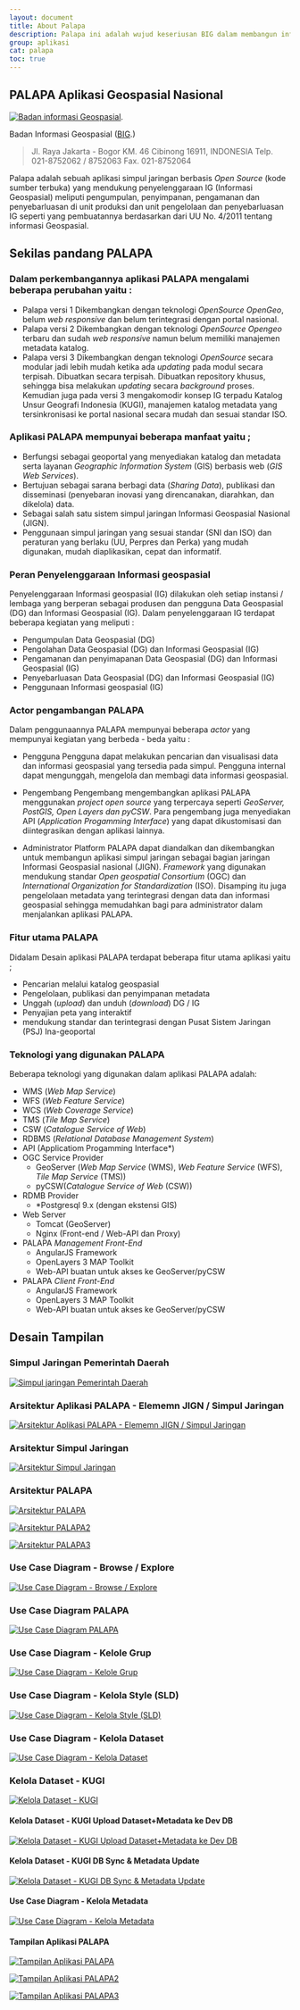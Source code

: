 ```yaml
---
layout: document
title: About Palapa
description: Palapa ini adalah wujud keseriusan BIG dalam membangun infrastruktur data geospasial untuk mewujudkan informasi geospasial yang akurat, dapat dipertanggungjawabkan dan mudah diakses.
group: aplikasi
cat: palapa
toc: true
---
```


## PALAPA Aplikasi Geospasial Nasional

[![Badan informasi Geospasial](/document/aplikasi/palapa/images/about-palapa/palapa-big.png)](http://big.go.id/).  

Badan Informasi Geospasial ([BIG](https://github.com/BIG-Indonesia/palapa).)
> Jl. Raya Jakarta - Bogor KM. 46 Cibinong 16911, INDONESIA
> Telp. 021-8752062 / 8752063
> Fax. 021-8752064


Palapa adalah sebuah aplikasi simpul jaringan berbasis *Open Source* (kode sumber terbuka) yang mendukung penyelenggaraan IG (Informasi Geospasial) meliputi pengumpulan, penyimpanan, pengamanan dan penyebarluasan di unit produksi dan unit pengelolaan dan penyebarluasan IG seperti yang pembuatannya berdasarkan dari UU No. 4/2011 tentang informasi Geospasial.

## Sekilas pandang PALAPA
### Dalam perkembangannya aplikasi PALAPA mengalami beberapa perubahan yaitu :
* Palapa versi 1
  Dikembangkan dengan teknologi *OpenSource OpenGeo*, belum *web responsive* dan belum terintegrasi dengan portal nasional.
* Palapa versi 2
  Dikembangkan dengan teknologi *OpenSource Opengeo* terbaru dan sudah *web responsive* namun belum memiliki manajemen metadata katalog.
* Palapa versi 3
  Dikembangkan dengan teknologi *OpenSource* secara modular jadi lebih mudah ketika ada *updating* pada modul secara terpisah. Dibuatkan secara terpisah. Dibuatkan repository khusus, sehingga bisa melakukan *updating* secara *background* proses. Kemudian juga pada versi 3 mengakomodir konsep IG terpadu Katalog Unsur Geografi Indonesia (KUGI), manajemen katalog metadata yang tersinkronisasi ke portal nasional secara mudah dan sesuai standar ISO.

### Aplikasi PALAPA mempunyai beberapa manfaat yaitu ;
* Berfungsi sebagai geoportal yang menyediakan katalog dan metadata serta layanan *Geographic Information System* (GIS) berbasis web (*GIS Web Services*).
* Bertujuan sebagai sarana berbagi data (*Sharing Data*), publikasi dan  disseminasi (penyebaran inovasi yang direncanakan, diarahkan, dan dikelola) data.
* Sebagai salah satu sistem simpul jaringan Informasi Geospasial Nasional (JIGN).
* Penggunaan simpul jaringan yang sesuai standar (SNI dan ISO) dan peraturan yang berlaku (UU, Perpres dan Perka) yang mudah digunakan, mudah diaplikasikan, cepat dan informatif.

### Peran Penyelenggaraan Informasi geospasial
Penyelenggaraan Informasi geospasial (IG) dilakukan oleh setiap instansi / lembaga yang berperan sebagai produsen dan pengguna Data Geospasial (DG) dan Informasi Geospasial (IG). Dalam penyelenggaraan IG terdapat beberapa kegiatan yang meliputi :
* Pengumpulan Data Geospasial (DG)
* Pengolahan Data Geospasial (DG) dan Informasi Geospasial (IG)
* Pengamanan dan penyimapanan Data Geospasial (DG) dan Informasi Geospasial (IG)
* Penyebarluasan Data Geospasial (DG) dan Informasi Geospasial (IG)
* Penggunaan Informasi geospasial (IG)

### Actor pengambangan PALAPA
Dalam penggunaannya PALAPA mempunyai beberapa *actor* yang mempunyai kegiatan yang berbeda - beda yaitu :
* Pengguna
  Pengguna dapat melakukan pencarian dan visualisasi data dan informasi geospasial yang tersedia pada simpul. Pengguna internal dapat mengunggah, mengelola dan membagi data informasi geospasial.

* Pengembang
  Pengembang mengembangkan aplikasi PALAPA menggunakan *project open source* yang terpercaya seperti *GeoServer, PostGIS, Open Layers dan pyCSW*. Para pengembang juga menyediakan API (*Application Progamming Interface*) yang dapat dikustomisasi dan diintegrasikan dengan aplikasi lainnya.

* Administrator
  Platform PALAPA dapat diandalkan dan dikembangkan untuk membangun aplikasi simpul jaringan sebagai bagian jaringan Informasi Geospasial nasional (JIGN). *Framework* yang digunakan mendukung standar *Open geospatial Consortium* (OGC) dan *International Organization for Standardization* (ISO). Disamping itu juga pengelolaan metadata yang terintegrasi dengan data dan informasi geospasial sehingga memudahkan bagi para administrator dalam menjalankan aplikasi PALAPA.

### Fitur utama PALAPA
Didalam Desain aplikasi PALAPA terdapat beberapa fitur utama aplikasi yaitu ;
* Pencarian melalui katalog geospasial
* Pengelolaan, publikasi dan penyimpanan metadata
* Unggah (*upload*) dan unduh (*download*) DG / IG
* Penyajian peta yang interaktif
* mendukung standar dan terintegrasi dengan Pusat Sistem Jaringan (PSJ) Ina-geoportal

### Teknologi yang digunakan PALAPA
Beberapa teknologi yang digunakan dalam aplikasi PALAPA adalah:
* WMS (*Web Map Service*)
* WFS (*Web Feature Service*)
* WCS (*Web Coverage Service*)
* TMS (*Tile Map Service*)
* CSW (*Catalogue Service of Web*)
* RDBMS (*Relational Database Management System*)
* API (Applicatiom Progamming Interface*)
* OGC Service Provider
  * GeoServer (*Web Map Service* (WMS), *Web Feature Service* (WFS), *Tile Map Service* (TMS))
  * pyCSW(*Catalogue Service of Web* (CSW))
* RDMB Provider
  * *Postgresql 9.x (dengan ekstensi GIS)
* Web Server
  * Tomcat (GeoServer)
  * Nginx (Front-end / Web-API dan Proxy)
* PALAPA *Management Front-End*
  * AngularJS Framework
  * OpenLayers 3 MAP Toolkit
  * Web-API buatan untuk akses ke GeoServer/pyCSW
* PALAPA *Client Front-End*
  * AngularJS Framework
  * OpenLayers 3 MAP Toolkit
  * Web-API buatan untuk akses ke GeoServer/pyCSW

## Desain Tampilan

### Simpul Jaringan Pemerintah Daerah

[![Simpul jaringan Pemerintah Daerah](/document/aplikasi/palapa/images/about-palapa/design-aplikasi-palapa.png)](/document/aplikasi/palapa/images/about-palapa/design-aplikasi-palapa.png)

### Arsitektur Aplikasi PALAPA - Elememn JIGN / Simpul Jaringan
[![Arsitektur Aplikasi PALAPA - Elememn JIGN / Simpul Jaringan](/document/aplikasi/palapa/images/about-palapa/untitled-diagram.png)](/document/aplikasi/palapa/images/about-palapa/untitled-diagram.png)

### Arsitektur Simpul Jaringan
[![Arsitektur Simpul Jaringan](/document/aplikasi/palapa/images/about-palapa/arsitektur-simpul-jaringan.png)](/document/aplikasi/palapa/images/about-palapa/arsitektur-simpul-jaringan.png)

### Arsitektur PALAPA
[![Arsitektur PALAPA](/document/aplikasi/palapa/images/about-palapa/arsitektur-aplikasi-palapa.png)](/document/aplikasi/palapa/images/about-palapa/arsitektur-aplikasi-palapa.png)

[![Arsitektur PALAPA2](/document/aplikasi/palapa/images/about-palapa/arsitektu-raplikasi-palapa2.png)](/document/aplikasi/palapa/images/about-palapa/arsitektur-aplikasi-palapa2.png)

[![Arsitektur PALAPA3](/document/aplikasi/palapa/images/about-palapa/arsitektur-aplikasi-palapa3.png)](/document/aplikasi/palapa/images/about-palapa/arsitektur-aplikasi-palapa3.png)

### Use Case Diagram - Browse / Explore
[![Use Case Diagram - Browse / Explore](/document/aplikasi/palapa/images/about-palapa/use-case-diagram-browse/explore.png)](/document/aplikasi/palapa/images/about-palapa/use-case-diagram-browse/explore.png)

### Use Case Diagram PALAPA
[![Use Case Diagram PALAPA](/document/aplikasi/palapa/images/about-palapa/use-case-diagram-palapa.png)](/document/aplikasi/palapa/images/about-palapa/use-case-diagram-palapa.png)

### Use Case Diagram - Kelole Grup
[![Use Case Diagram - Kelole Grup](/document/aplikasi/palapa/images/about-palapa/use-case-diagram-kelola-group.png)](/document/aplikasi/palapa/images/about-palapa/use-case-diagram-kelola-group.png)

### Use Case Diagram - Kelola Style (SLD)
[![Use Case Diagram - Kelola Style (SLD)](/document/aplikasi/palapa/images/about-palapa/use-case-diagram-kelola-style-sld.png)](/document/aplikasi/palapa/images/about-palapa/use-case-diagram-kelola-style-sld.png)

### Use Case Diagram - Kelola Dataset
[![Use Case Diagram - Kelola Dataset](/document/aplikasi/palapa/images/about-palapa/use-case-diagram-kelola-dataset.png)](/document/aplikasi/palapa/images/about-palapa/use-case-diagram-kelola-dataset.png)

### Kelola Dataset - KUGI
[![Kelola Dataset - KUGI](/document/aplikasi/palapa/images/about-palapa/kelola-dataset-kugi.png)](/document/aplikasi/palapa/images/about-palapa/kelola-dataset-kugi.png)

#### Kelola Dataset - KUGI Upload Dataset+Metadata ke Dev DB
[![Kelola Dataset - KUGI Upload Dataset+Metadata ke Dev DB](/document/aplikasi/palapa/images/about-palapa/kelola-dataset-kugi-upload-dataset.png)](/document/aplikasi/palapa/images/about-palapa/kelola-dataset-kugi-upload-dataset.png)

#### Kelola Dataset - KUGI DB Sync & Metadata Update
[![Kelola Dataset - KUGI DB Sync & Metadata Update](/document/aplikasi/palapa/images/about-palapa/kelola-dataset-kugi-db-sync.png)](/document/aplikasi/palapa/images/about-palapa/kelola-dataset-kugi-db-sync.png)

#### Use Case Diagram - Kelola Metadata
[![Use Case Diagram - Kelola Metadata](/document/aplikasi/palapa/images/about-palapa/use-case-diagram-kelola-data-metadata.png)](/document/aplikasi/palapa/images/about-palapa/use-case-diagram-kelola-data-metadata.png)

#### Tampilan Aplikasi PALAPA
[![Tampilan Aplikasi PALAPA](/document/aplikasi/palapa/images/about-palapa/tampilan-aplikasi-palapa.png)](/document/aplikasi/palapa/images/about-palapa/tampilanaplikasipalapa.png)

[![Tampilan Aplikasi PALAPA2](/document/aplikasi/palapa/images/about-palapa/tampilan-aplikasi-palapa2.png)](/document/aplikasi/palapa/images/about-palapa/tampilanaplikasipalapa2.png)

[![Tampilan Aplikasi PALAPA3](/document/aplikasi/palapa/images/about-palapa/tampilan-aplikasi-palapa3.png)](/document/aplikasi/palapa/images/about-palapa/tampilanaplikasipalapa3.png)
